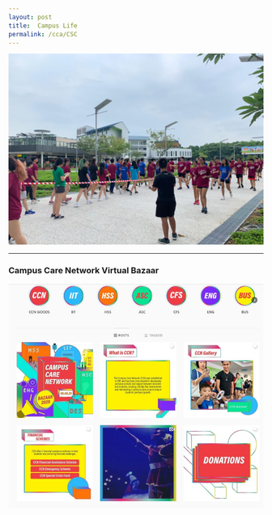 ```yaml
---
layout: post
title:  Campus Life
permalink: /cca/CSC
---
```

![Be Caring](/images/CSC_1.jpeg "Be Caring")

----
### Campus Care Network Virtual Bazaar ###
[![CCN](/images/Involved/CCN1.JPG)](https://www.instagram.com/e_ccnday/)
